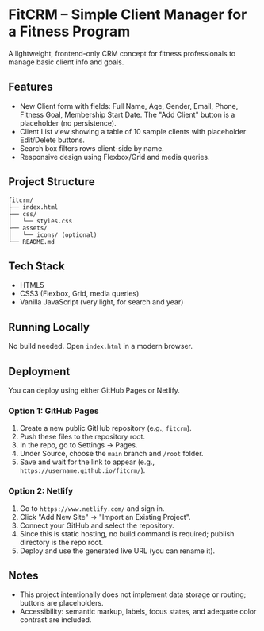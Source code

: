 # FitCRM – Simple Client Manager for a Fitness Program

A lightweight, frontend-only CRM concept for fitness professionals to manage basic client info and goals.

## Features

- New Client form with fields: Full Name, Age, Gender, Email, Phone, Fitness Goal, Membership Start Date. The "Add Client" button is a placeholder (no persistence).
- Client List view showing a table of 10 sample clients with placeholder Edit/Delete buttons.
- Search box filters rows client-side by name.
- Responsive design using Flexbox/Grid and media queries.

## Project Structure

```
fitcrm/
├── index.html
├── css/
│   └── styles.css
├── assets/
│   └── icons/ (optional)
└── README.md
```

## Tech Stack

- HTML5
- CSS3 (Flexbox, Grid, media queries)
- Vanilla JavaScript (very light, for search and year)

## Running Locally

No build needed. Open `index.html` in a modern browser.

## Deployment

You can deploy using either GitHub Pages or Netlify.

### Option 1: GitHub Pages
1. Create a new public GitHub repository (e.g., `fitcrm`).
2. Push these files to the repository root.
3. In the repo, go to Settings → Pages.
4. Under Source, choose the `main` branch and `/root` folder.
5. Save and wait for the link to appear (e.g., `https://username.github.io/fitcrm/`).

### Option 2: Netlify
1. Go to `https://www.netlify.com/` and sign in.
2. Click "Add New Site" → "Import an Existing Project".
3. Connect your GitHub and select the repository.
4. Since this is static hosting, no build command is required; publish directory is the repo root.
5. Deploy and use the generated live URL (you can rename it).

## Notes

- This project intentionally does not implement data storage or routing; buttons are placeholders.
- Accessibility: semantic markup, labels, focus states, and adequate color contrast are included.


